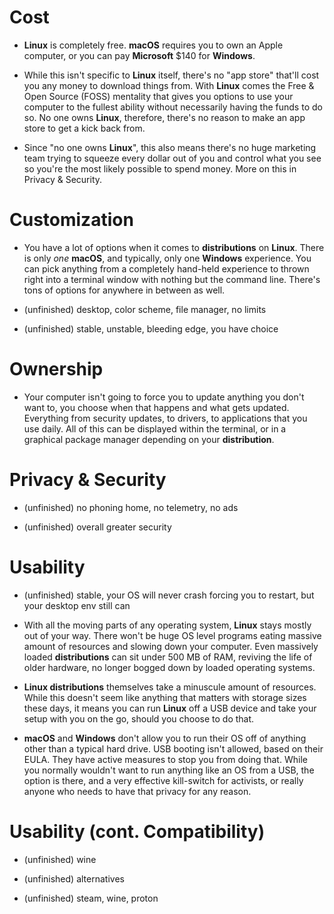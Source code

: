 # Cost

-  **Linux** is completely free. **macOS** requires you to own an Apple computer, or you can pay **Microsoft** $140 for **Windows**. 

-  While this isn't specific to **Linux** itself, there's no "app store" that'll cost you any money to download things from. With **Linux** comes the Free & Open Source (FOSS) mentality that gives you options to use your computer to the fullest ability without necessarily having the funds to do so. No one owns **Linux**, therefore, there's no reason to make an app store to get a kick back from. 

-  Since "no one owns **Linux**", this also means there's no huge marketing team trying to squeeze every dollar out of you and control what you see so you're the most likely possible to spend money. More on this in Privacy & Security.

# Customization

- You have a lot of options when it comes to **distributions** on **Linux**. There is only *one* **macOS**, and typically, only one **Windows** experience. You can pick anything from a completely hand-held experience to thrown right into a terminal window with nothing but the command line. There's tons of options for anywhere in between as well.

- (unfinished) desktop, color scheme, file manager, no limits

- (unfinished) stable, unstable, bleeding edge, you have choice

# Ownership

- Your computer isn't going to force you to update anything you don't want to, you choose when that happens and what gets updated. Everything from security updates, to drivers, to applications that you use daily. All of this can be displayed within the terminal, or in a graphical package manager depending on your **distribution**. 

# Privacy & Security

- (unfinished) no phoning home, no telemetry, no ads

- (unfinished) overall greater security 

# Usability 

- (unfinished) stable, your OS will never crash forcing you to restart, but your desktop env still can

- With all the moving parts of any operating system, **Linux** stays mostly out of your way. There won't be huge OS level programs eating massive amount of resources and slowing down your computer. Even massively loaded **distributions** can sit under 500 MB of RAM, reviving the life of older hardware, no longer bogged down by loaded operating systems. 

- **Linux distributions** themselves take a minuscule amount of resources. While this doesn't seem like anything that matters with storage sizes these days, it means you can run **Linux** off a USB device and take your setup with you on the go, should you choose to do that. 

- **macOS** and **Windows** don't allow you to run their OS off of anything other than a typical hard drive. USB booting isn't allowed, based on their EULA. They have active measures to stop you from doing that. While you normally wouldn't want to run anything like an OS from a USB, the option is there, and a very effective kill-switch for activists, or really anyone who needs to have that privacy for any reason. 

# Usability (cont. Compatibility)

- (unfinished) wine

- (unfinished) alternatives

- (unfinished) steam, wine, proton